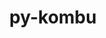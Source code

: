 ---
title: "py-kombu"
layout: cache
categories: [package, develop]
meta: {"compilers": ["none"], "num_specs": 8, "num_specs_by_stack": {"radiuss": 8, "root": 8}, "oss": ["ubuntu18.04"], "platforms": ["linux"], "stacks": ["radiuss", "root"], "targets": ["x86_64_v3"], "versions": ["5.3.5"]}
spec_details: [{"compiler": "none", "hash": "e7kheqd7yjjodeuepkd2hl7tw2abypqd", "os": "ubuntu18.04", "platform": "linux", "size": "-", "stacks": ["radiuss", "root"], "target": "x86_64_v3", "variants": ["build_system=python_pip", "~redis"], "versions": ["5.3.5"]}, {"compiler": "none", "hash": "n4wf2r4rdgh23ygbh7z4uj7bbziij2b3", "os": "ubuntu18.04", "platform": "linux", "size": "-", "stacks": ["radiuss", "root"], "target": "x86_64_v3", "variants": ["build_system=python_pip", "~redis"], "versions": ["5.3.5"]}, {"compiler": "none", "hash": "p5tvf66zwzxb4abs47vmwt6lhstobhzv", "os": "ubuntu18.04", "platform": "linux", "size": "-", "stacks": ["radiuss", "root"], "target": "x86_64_v3", "variants": ["build_system=python_pip", "~redis"], "versions": ["5.3.5"]}, {"compiler": "none", "hash": "qvjphdomxpnedjgjvgld4nvfq6qoicqq", "os": "ubuntu18.04", "platform": "linux", "size": "-", "stacks": ["radiuss", "root"], "target": "x86_64_v3", "variants": ["build_system=python_pip", "~redis"], "versions": ["5.3.5"]}, {"compiler": "none", "hash": "rhwvg74qvzfi6ez24o4u3nhziekz6r2b", "os": "ubuntu18.04", "platform": "linux", "size": "-", "stacks": ["radiuss", "root"], "target": "x86_64_v3", "variants": ["build_system=python_pip", "~redis"], "versions": ["5.3.5"]}, {"compiler": "none", "hash": "tcynpr7t7i5atm42sasqt24n64g3oogt", "os": "ubuntu18.04", "platform": "linux", "size": "-", "stacks": ["radiuss", "root"], "target": "x86_64_v3", "variants": ["build_system=python_pip", "~redis"], "versions": ["5.3.5"]}, {"compiler": "none", "hash": "txen7vpmj3sjbyphafluekrmx32b7ews", "os": "ubuntu18.04", "platform": "linux", "size": "-", "stacks": ["radiuss", "root"], "target": "x86_64_v3", "variants": ["build_system=python_pip", "~redis"], "versions": ["5.3.5"]}, {"compiler": "none", "hash": "yf33yxmsupjnyov65bmpff53r3mpmaci", "os": "ubuntu18.04", "platform": "linux", "size": "-", "stacks": ["radiuss", "root"], "target": "x86_64_v3", "variants": ["build_system=python_pip", "~redis"], "versions": ["5.3.5"]}]
---